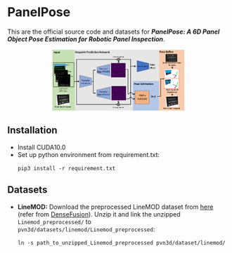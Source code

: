 # PanelPose
This are the official source code and datasets for ***PanelPose: A 6D Panel Object Pose Estimation for Robotic Panel Inspection***. 

<div align=center><img width="60%" height="60%" src="image/panelpose.png"/></div>

[comment]: <> (![image]&#40;image/panelpose.png&#41;)

[comment]: <> (<div align=center><img width="50%" src="image/panelpose.png"/></div>)


## Installation
- Install CUDA10.0
- Set up python environment from requirement.txt:
  ```shell
  pip3 install -r requirement.txt 
  ```

## Datasets
- **LineMOD:** Download the preprocessed LineMOD dataset from [here](https://drive.google.com/drive/folders/19ivHpaKm9dOrr12fzC8IDFczWRPFxho7) (refer from [DenseFusion](https://github.com/j96w/DenseFusion)). Unzip it and link the unzipped ``Linemod_preprocessed/`` to ``pvn3d/datasets/linemod/Linemod_preprocessed``:
  ```shell
  ln -s path_to_unzipped_Linemod_preprocessed pvn3d/dataset/linemod/
  ```



